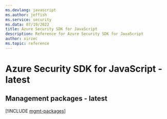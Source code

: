 ```yaml
---
ms.devlang: javascript
ms.author: jeffish
ms.service: security
ms.data: 07/19/2022
title: Azure Security SDK for JavaScript
description: Reference for Azure Security SDK for JavaScript
author: xirzec
ms.topic: reference
---
```

# Azure Security SDK for JavaScript - latest

## Management packages - latest
[!INCLUDE [mgmt-packages](security-mgmt-index.md)]
